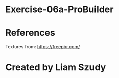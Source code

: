 # Exercise-06a-ProBuilder

# References

Textures from: https://freepbr.com/

# Created by Liam Szudy
